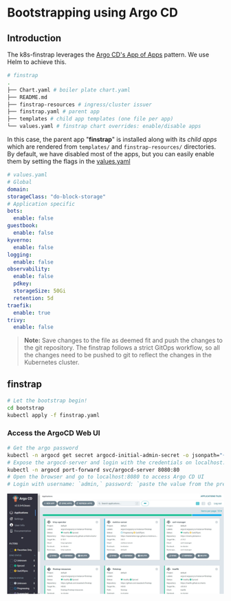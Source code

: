 # Bootstrapping using Argo CD

## Introduction

The k8s-finstrap leverages the [Argo CD's App of Apps](https://argo-cd.readthedocs.io/en/stable/operator-manual/cluster-bootstrapping/) pattern. We use Helm to achieve this.

```bash
# finstrap
.
├── Chart.yaml # boiler plate chart.yaml
├── README.md 
├── finstrap-resources # ingress/cluster issuer
├── finstrap.yaml # parent app 
├── templates # child app templates (one file per app)
└── values.yaml # finstrap chart overrides: enable/disable apps
```

In this case, the parent app "**finstrap**" is installed along with its *child apps* which are rendered from `templates/` and `finstrap-resources/` directories.
By default, we have disabled most of the apps, but you can easily enable them by setting the flags in the [values.yaml](./values.yaml)

```yaml
# values.yaml
# Global
domain: 
storageClass: "do-block-storage"
# Application specific
bots:
  enable: false
guestbook:
  enable: false
kyverno:
  enable: false  
logging:
  enable: false
observability:
  enable: false
  pdkey:
  storageSize: 50Gi
  retention: 5d
traefik:
  enable: true  
trivy:
  enable: false
```

> **Note:** Save changes to the file as deemed fit and push the changes to the git repository. The finstrap follows a strict GitOps workflow, so all the changes need to be pushed to git to reflect the changes in the Kubernetes cluster.

## finstrap

```bash
# Let the bootstrap begin!
cd bootstrap
kubectl apply -f finstrap.yaml
```

### Access the ArgoCD Web UI

```bash
# Get the argo password
kubectl -n argocd get secret argocd-initial-admin-secret -o jsonpath="{.data.password}" | base64 -d; echo
# Expose the argocd-server and login with the credentials on localhost:8080
kubectl -n argocd port-forward svc/argocd-server 8080:80
# Open the browser and go to localhost:8080 to access Argo CD UI
# Login with username: `admin,` password: `paste the value from the previous step.`
```
![argocd-ui](../docs/argocd-ui.jpeg)
